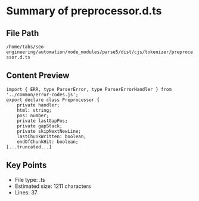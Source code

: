# Summary of preprocessor.d.ts
  
## File Path
`/home/tabs/seo-engineering/automation/node_modules/parse5/dist/cjs/tokenizer/preprocessor.d.ts`

## Content Preview
```
import { ERR, type ParserError, type ParserErrorHandler } from '../common/error-codes.js';
export declare class Preprocessor {
    private handler;
    html: string;
    pos: number;
    private lastGapPos;
    private gapStack;
    private skipNextNewLine;
    lastChunkWritten: boolean;
    endOfChunkHit: boolean;
[...truncated...]
```

## Key Points
- File type: .ts
- Estimated size: 1211 characters
- Lines: 37
